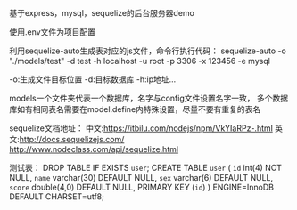 基于express，mysql，sequelize的后台服务器demo

使用.env文件为项目配置

利用sequelize-auto生成表对应的js文件，命令行执行代码：
sequelize-auto -o "./models/test" -d test -h localhost -u root -p 3306 -x 123456 -e mysql

-o:生成文件目标位置
-d:目标数据库
-h:ip地址...

models一个文件夹代表一个数据库，名字与config文件设置名字一致，
多个数据库如有相同表名需要在model.define内特殊设置，尽量不要有重复的表名

sequelize文档地址：
中文:https://itbilu.com/nodejs/npm/VkYIaRPz-.html
英文:http://docs.sequelizejs.com/
     http://www.nodeclass.com/api/sequelize.html


测试表：
DROP TABLE IF EXISTS `user`;
CREATE TABLE `user` (
  `id` int(4) NOT NULL,
  `name` varchar(30) DEFAULT NULL,
  `sex` varchar(6) DEFAULT NULL,
  `score` double(4,0) DEFAULT NULL,
  PRIMARY KEY (`id`)
) ENGINE=InnoDB DEFAULT CHARSET=utf8;